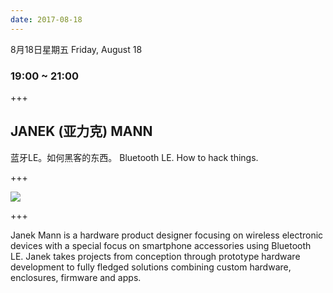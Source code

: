 ```yaml
---
date: 2017-08-18
---
```


8月18日星期五
Friday, August 18
### 19:00 ~ 21:00 

+++

## JANEK (亚力克) MANN
蓝牙LE。如何黑客的东西。
Bluetooth LE. How to hack things.

+++

![](/images/janek.jpg)

+++

Janek Mann is a hardware product designer focusing on wireless electronic devices with a special focus on smartphone accessories using Bluetooth LE. Janek takes projects from conception through prototype hardware development to fully fledged solutions combining custom hardware, enclosures, firmware and apps.
